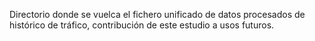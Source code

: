 Directorio donde se vuelca el fichero unificado de datos procesados de histórico de tráfico,
contribución de este estudio a usos futuros.
